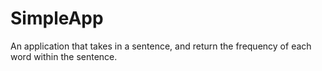 # SimpleApp
An application that takes in a sentence, and return the frequency of each word within the sentence.
